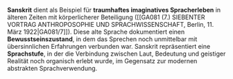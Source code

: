 
**Sanskrit** dient als Beispiel für **traumhaftes imaginatives Spracherleben** in älteren Zeiten mit körperlicherer Beteiligung ([[GA081 (7.) SIEBENTER VORTRAG ANTHROPOSOPHIE UND SPRACHWISSENSCHAFT, Berlin, 11. März 1922|GA081/7]]). Diese alte Sprache dokumentiert einen **Bewusstseinszustand**, in dem das Sprechen noch unmittelbar mit übersinnlichen Erfahrungen verbunden war. Sanskrit repräsentiert eine **Sprachstufe**, in der die Verbindung zwischen Laut, Bedeutung und geistiger Realität noch organisch erlebt wurde, im Gegensatz zur modernen abstrakten Sprachverwendung.
